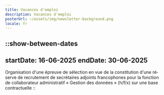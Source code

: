 ```yaml
---
title: Vacances d'emploi
description: Vacances d'emploi
posterUrl: ~/assets/img/newsletter-background.png
locale: fr
---
```


::show-between-dates
---
startDate: 16-06-2025
endDate: 30-06-2025
---
<job-offer-link
  lang="fr"
  pdf="0250616-epreuve_de_selection_collaborateur_adm_FR.pdf">
Organisation d'une épreuve de sélection en vue de la constitution d'une réserve de recrutement de secrétaires adjoints francophones pour la fonction de collaborateur administratif « Gestion des données » (h/f/x) sur une base contractuelle
</job-offer-link>
::
